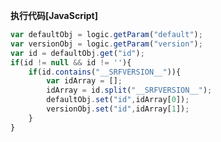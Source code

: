 <p class="panel-title"><b>执行代码[JavaScript]</b></p>

```javascript
var defaultObj = logic.getParam("default");
var versionObj = logic.getParam("version");
var id = defaultObj.get("id");
if(id != null && id != ''){
    if(id.contains("__SRFVERSION__")){
        var idArray = [];
        idArray = id.split("__SRFVERSION__");
        defaultObj.set("id",idArray[0]);
        versionObj.set("id",idArray[1]);
    }
}
```
